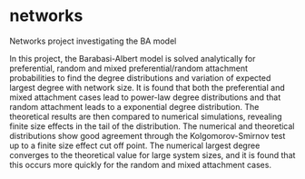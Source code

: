 # networks
Networks project investigating the BA model

In this project, the Barabasi-Albert model is solved analytically for preferential, random and
mixed preferential/random attachment probabilities to find the degree distributions
and variation of expected largest degree with network size. It is found that both the
preferential and mixed attachment cases lead to power-law degree distributions and
that random attachment leads to a exponential degree distribution. The theoretical
results are then compared to numerical simulations, revealing finite size effects in
the tail of the distribution. The numerical and theoretical distributions show good
agreement through the Kolgomorov-Smirnov test up to a finite size effect cut off
point. The numerical largest degree converges to the theoretical value for large
system sizes, and it is found that this occurs more quickly for the random and
mixed attachment cases.
